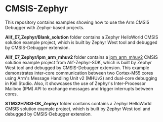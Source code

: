# CMSIS-Zephyr
This repository contains examples showing how to use the Arm CMSIS Debugger with Zephyr-based projects.

**Alif_E7_Zephyr/Blank_solution** folder contains a Zephyr HelloWorld CMSIS solution example project, which is built by Zephyr West tool and debugged by CMSIS-Debugger extension.

**Alif_E7_Zephyr/ipm_arm_mhuv2** folder contains a [ipm_arm_mhuv2](https://github.com/alifsemi/sdk-alif/tree/main/samples/drivers/ipm/ipm_arm_mhuv2) CMSIS solution example project from Alif-Zephyr-SDK, which is built by Zephyr West tool and debugged by CMSIS-Debugger extension. This example demonstrates inter-core communication between two Cortex-M55 cores using Arm's Message Handling Unit v2 (MHUv2) and dual-core debugging in Keil Studio. Also, it showcases the use of Zephyr's Inter-Processor Mailbox (IPM) API to exchange messages and trigger interrupts between cores.

**STM32H7B3I-DK_Zephyr** folder contains contains a Zephyr HelloWorld CMSIS solution example project, which is built by Zephyr West tool and debugged by CMSIS-Debugger extension.
